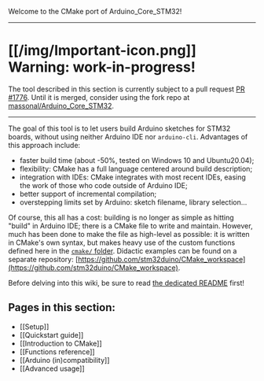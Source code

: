 Welcome to the CMake port of Arduino_Core_STM32!

--------------------------

[[/img/Important-icon.png]] Warning: work-in-progress!
================

The tool described in this section is currently subject to a pull request [PR #1776](https://github.com/stm32duino/Arduino_Core_STM32/pull/1776).
Until it is merged, consider using the fork repo at [massonal/Arduino_Core_STM32](https://github.com/massonal/Arduino_Core_STM32).

--------------------------

The goal of this tool is to let users build Arduino sketches for STM32 boards, without using neither Arduino IDE nor `arduino-cli`.
Advantages of this approach include:
- faster build time (about -50%, tested on Windows 10 and Ubuntu20.04);
- flexibility: CMake has a full language centered around build description;
- integration with IDEs: CMake integrates with most recent IDEs, easing the work of those who code outside of Arduino IDE;
- better support of incremental compilation;
- overstepping limits set by Arduino: sketch filename, library selection...

Of course, this all has a cost: building is no longer as simple as hitting "build" in Arduino IDE; there is a CMake file to write and maintain.
However, much has been done to make the file as high-level as possible: it is written in CMake's own syntax, but makes heavy use of the custom functions defined here in the [`cmake/` folder](../blob/cmake_dev/cmake).
Didactic examples can be found on a separate repository: [https://github.com/stm32duino/CMake_workspace](https://github.com/stm32duino/CMake_workspace).

Before delving into this wiki, be sure to read [the dedicated README](https://github.com/massonal/Arduino_Core_STM32/blob/cmake_dev/README_CMAKE.md) first!


## Pages in this section:
- [[Setup]]
- [[Quickstart guide]]
- [[Introduction to CMake]]
- [[Functions reference]]
- [[Arduino (in)compatibility]]
- [[Advanced usage]]

